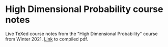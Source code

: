 # High Dimensional Probability course notes
Live TeXed course notes from the "High Dimensional Probability" course from Winter 2021.
[Link](https://sayantangkhan.github.io/hdp-course-notes/main.pdf) to compiled pdf.
